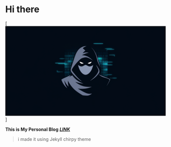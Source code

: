 # Hi there



[![Banner](https://github.com/MahmudEG/mahmudeg.github.io/blob/main/assets/img/about.webp)]

**This is My Personal Blog** ***[LINK](https://mahmudeg.github.io)***



> i made it using Jekyll chirpy theme
